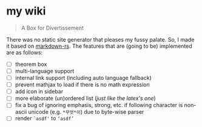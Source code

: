 # my wiki

> A Box for Divertissement

There was no static site generator that pleases my fussy palate. So, I made it based on [markdown-rs](https://github.com/wooorm/markdown-rs). The features that are (going to be) implemented are as follows:

- [ ] theorem box
- [ ] multi-language support
- [ ] internal link support (including auto language fallback)
- [ ] prevent mathjax to load if there is no math expression
- [ ] add icon in sidebar
- [ ] more elaborate (un)ordered list (*just like the latex's one*)
- [ ] fix a bug of ignoring emphasis, strong, etc. if following character is non-ascii unicode (e.g. `*무엇*이`) due to byte-wise parser
- [ ] render `` `asdf' `` to `‘asdf’`